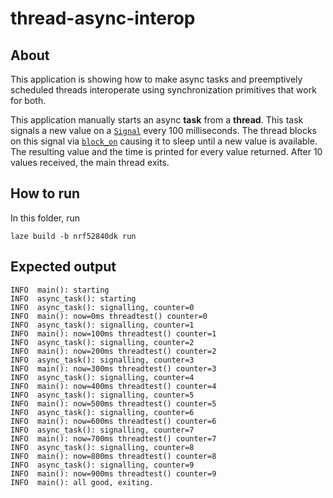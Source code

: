 # thread-async-interop

## About

This application is showing how to make async tasks and preemptively scheduled
threads interoperate using synchronization primitives that work for both.

This application manually starts an async **task** from a **thread**. This task
signals a new value on a [`Signal`] every 100 milliseconds. The thread blocks
on this signal via [`block_on`] causing it to sleep until a new value is
available. The resulting value and the time is printed for every value
returned. After 10 values received, the main thread exits.

## How to run

In this folder, run

    laze build -b nrf52840dk run

## Expected output

    INFO  main(): starting
    INFO  async_task(): starting
    INFO  async_task(): signalling, counter=0
    INFO  main(): now=0ms threadtest() counter=0
    INFO  async_task(): signalling, counter=1
    INFO  main(): now=100ms threadtest() counter=1
    INFO  async_task(): signalling, counter=2
    INFO  main(): now=200ms threadtest() counter=2
    INFO  async_task(): signalling, counter=3
    INFO  main(): now=300ms threadtest() counter=3
    INFO  async_task(): signalling, counter=4
    INFO  main(): now=400ms threadtest() counter=4
    INFO  async_task(): signalling, counter=5
    INFO  main(): now=500ms threadtest() counter=5
    INFO  async_task(): signalling, counter=6
    INFO  main(): now=600ms threadtest() counter=6
    INFO  async_task(): signalling, counter=7
    INFO  main(): now=700ms threadtest() counter=7
    INFO  async_task(): signalling, counter=8
    INFO  main(): now=800ms threadtest() counter=8
    INFO  async_task(): signalling, counter=9
    INFO  main(): now=900ms threadtest() counter=9
    INFO  main(): all good, exiting.

[`signal`]: https://future-proof-iot.github.io/RIOT-rs/dev/docs/api/embassy_sync/signal/struct.Signal.html
[`block_on`]: https://future-proof-iot.github.io/RIOT-rs/dev/docs/api/riot_rs/blocker/fn.block_on.html
